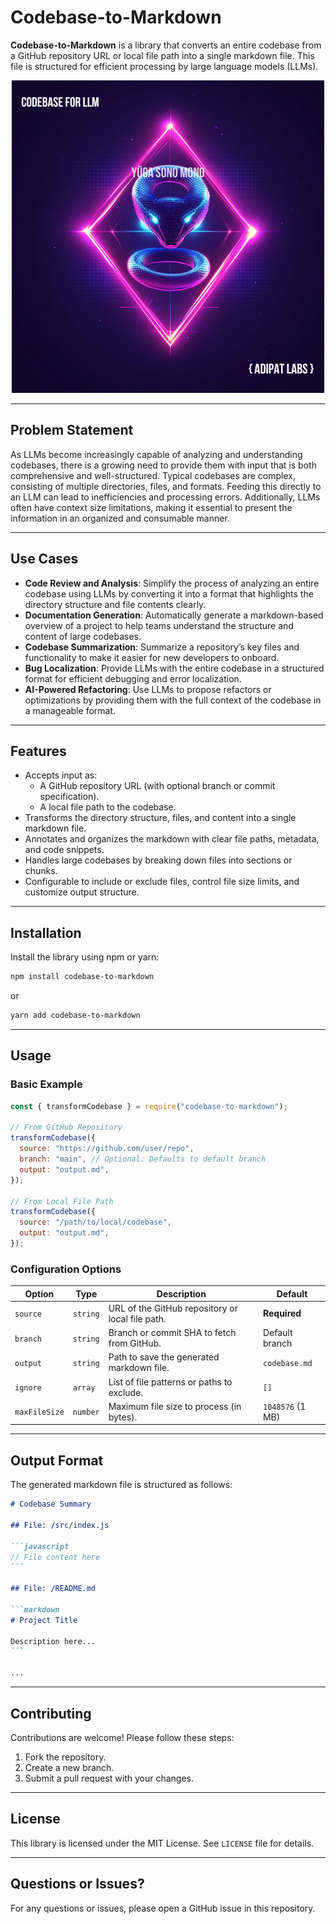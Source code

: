 # Codebase-to-Markdown

**Codebase-to-Markdown** is a library that converts an entire codebase from a GitHub repository URL or local file path into a single markdown file. This file is structured for efficient processing by large language models (LLMs).

<p align="center">
  <img src="https://raw.githubusercontent.com/AdiPat/codebase-for-llm/refs/heads/main/assets/logo_art.png?token=GHSAT0AAAAAACTB7VHJM2ZIFX6X22TDWD72Z2XJIRA" />
</p>

---

## Problem Statement

As LLMs become increasingly capable of analyzing and understanding codebases, there is a growing need to provide them with input that is both comprehensive and well-structured. Typical codebases are complex, consisting of multiple directories, files, and formats. Feeding this directly to an LLM can lead to inefficiencies and processing errors. Additionally, LLMs often have context size limitations, making it essential to present the information in an organized and consumable manner.

---

## Use Cases

- **Code Review and Analysis**: Simplify the process of analyzing an entire codebase using LLMs by converting it into a format that highlights the directory structure and file contents clearly.
- **Documentation Generation**: Automatically generate a markdown-based overview of a project to help teams understand the structure and content of large codebases.
- **Codebase Summarization**: Summarize a repository’s key files and functionality to make it easier for new developers to onboard.
- **Bug Localization**: Provide LLMs with the entire codebase in a structured format for efficient debugging and error localization.
- **AI-Powered Refactoring**: Use LLMs to propose refactors or optimizations by providing them with the full context of the codebase in a manageable format.

---

## Features

- Accepts input as:
  - A GitHub repository URL (with optional branch or commit specification).
  - A local file path to the codebase.
- Transforms the directory structure, files, and content into a single markdown file.
- Annotates and organizes the markdown with clear file paths, metadata, and code snippets.
- Handles large codebases by breaking down files into sections or chunks.
- Configurable to include or exclude files, control file size limits, and customize output structure.

---

## Installation

Install the library using npm or yarn:

```bash
npm install codebase-to-markdown
```

or

```bash
yarn add codebase-to-markdown
```

---

## Usage

### Basic Example

```javascript
const { transformCodebase } = require("codebase-to-markdown");

// From GitHub Repository
transformCodebase({
  source: "https://github.com/user/repo",
  branch: "main", // Optional: Defaults to default branch
  output: "output.md",
});

// From Local File Path
transformCodebase({
  source: "/path/to/local/codebase",
  output: "output.md",
});
```

### Configuration Options

| Option        | Type     | Description                                      | Default          |
| ------------- | -------- | ------------------------------------------------ | ---------------- |
| `source`      | `string` | URL of the GitHub repository or local file path. | **Required**     |
| `branch`      | `string` | Branch or commit SHA to fetch from GitHub.       | Default branch   |
| `output`      | `string` | Path to save the generated markdown file.        | `codebase.md`    |
| `ignore`      | `array`  | List of file patterns or paths to exclude.       | `[]`             |
| `maxFileSize` | `number` | Maximum file size to process (in bytes).         | `1048576` (1 MB) |

---

## Output Format

The generated markdown file is structured as follows:

````markdown
# Codebase Summary

## File: /src/index.js

```javascript
// File content here
```

## File: /README.md

```markdown
# Project Title

Description here...
```

...
````

---

## Contributing

Contributions are welcome! Please follow these steps:

1. Fork the repository.
2. Create a new branch.
3. Submit a pull request with your changes.

---

## License

This library is licensed under the MIT License. See `LICENSE` file for details.

---

## Questions or Issues?

For any questions or issues, please open a GitHub issue in this repository.

